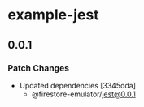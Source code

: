 # example-jest

## 0.0.1

### Patch Changes

- Updated dependencies [3345dda]
  - @firestore-emulator/jest@0.0.1
